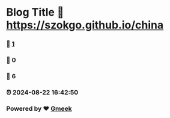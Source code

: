 # Blog Title :link: https://szokgo.github.io/china 
### :page_facing_up: [1](https://szokgo.github.io/china/tag.html) 
### :speech_balloon: 0 
### :hibiscus: 6 
### :alarm_clock: 2024-08-22 16:42:50 
### Powered by :heart: [Gmeek](https://github.com/Meekdai/Gmeek)
